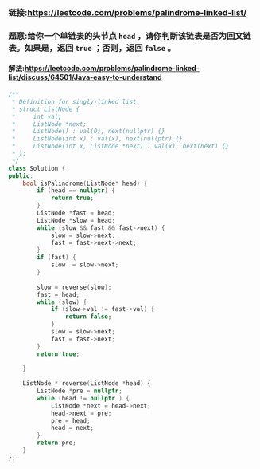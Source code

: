 ### 链接:https://leetcode.com/problems/palindrome-linked-list/

### 题意:给你一个单链表的头节点 `head` ，请你判断该链表是否为回文链表。如果是，返回 `true` ；否则，返回 `false` 。

#### 解法:https://leetcode.com/problems/palindrome-linked-list/discuss/64501/Java-easy-to-understand

```c++
/**
 * Definition for singly-linked list.
 * struct ListNode {
 *     int val;
 *     ListNode *next;
 *     ListNode() : val(0), next(nullptr) {}
 *     ListNode(int x) : val(x), next(nullptr) {}
 *     ListNode(int x, ListNode *next) : val(x), next(next) {}
 * };
 */
class Solution {
public:
    bool isPalindrome(ListNode* head) {
        if (head == nullptr) {
            return true;
        }
        ListNode *fast = head;
        ListNode *slow = head;
        while (slow && fast && fast->next) {
            slow = slow->next;
            fast = fast->next->next;
        }
        if (fast) {
            slow  = slow->next;
        }
        
        slow = reverse(slow);
        fast = head;
        while (slow) {
            if (slow->val != fast->val) {
                return false;
            }
            slow = slow->next;
            fast = fast->next;
        }
        return true;
        
    }
    
    ListNode * reverse(ListNode *head) {
        ListNode *pre = nullptr;
        while (head != nullptr ) {
            ListNode *next = head->next;
            head->next = pre;
            pre = head;
            head = next;            
        }
        return pre;
    }
};
```

